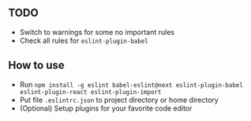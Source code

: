 ## TODO

- Switch to warnings for some no important rules
- Check all rules for `eslint-plugin-babel`

## How to use

- Run `npm install -g eslint babel-eslint@next eslint-plugin-babel eslint-plugin-react eslint-plugin-import`
- Put file `.eslintrc.json` to project directory or home directory
- (Optional) Setup plugins for your favorite code editor
